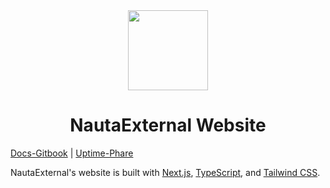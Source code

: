 <div align="center">
<picture>
    <img src="./public/logos/nauta-indigo.svg" width="128px">
</picture>
</div>
<h1 align="center">
NautaExternal Website 
</h1>


[Docs-Gitbook](https://docs.nautaexternal.dev) | [Uptime-Phare](https://uptime.nautaexternal.dev)

NautaExternal's website is built with [Next.js](https://nextjs.org/), [TypeScript](https://www.typescriptlang.org/), and [Tailwind CSS](https://tailwindcss.com/).
